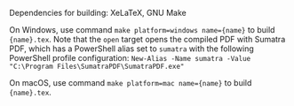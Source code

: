 Dependencies for building: XeLaTeX, GNU Make

On Windows, use command `make platform=windows name={name}` to build `{name}.tex`. Note that the `open` target opens
the compiled PDF with Sumatra PDF, which has a PowerShell alias set to `sumatra` with the following PowerShell profile
configuration:
```New-Alias -Name sumatra -Value "C:\Program Files\SumatraPDF\SumatraPDF.exe"```

On macOS, use command `make platform=mac name={name}` to build `{name}.tex`.
